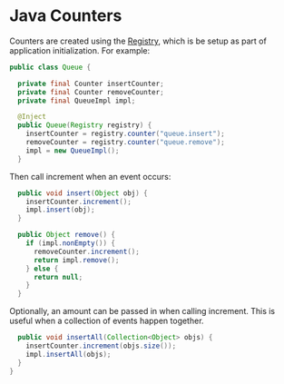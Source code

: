 # Java Counters

Counters are created using the [Registry](../registry/overview.md), which is be setup as part of
application initialization. For example:

```java
public class Queue {

  private final Counter insertCounter;
  private final Counter removeCounter;
  private final QueueImpl impl;

  @Inject
  public Queue(Registry registry) {
    insertCounter = registry.counter("queue.insert");
    removeCounter = registry.counter("queue.remove");
    impl = new QueueImpl();
  }
```

Then call increment when an event occurs:

```java
  public void insert(Object obj) {
    insertCounter.increment();
    impl.insert(obj);
  }

  public Object remove() {
    if (impl.nonEmpty()) {
      removeCounter.increment();
      return impl.remove();
    } else {
      return null;
    }
  }
```

Optionally, an amount can be passed in when calling increment. This is useful when a collection of
events happen together.

```java
  public void insertAll(Collection<Object> objs) {
    insertCounter.increment(objs.size());
    impl.insertAll(objs);
  }
}
```
